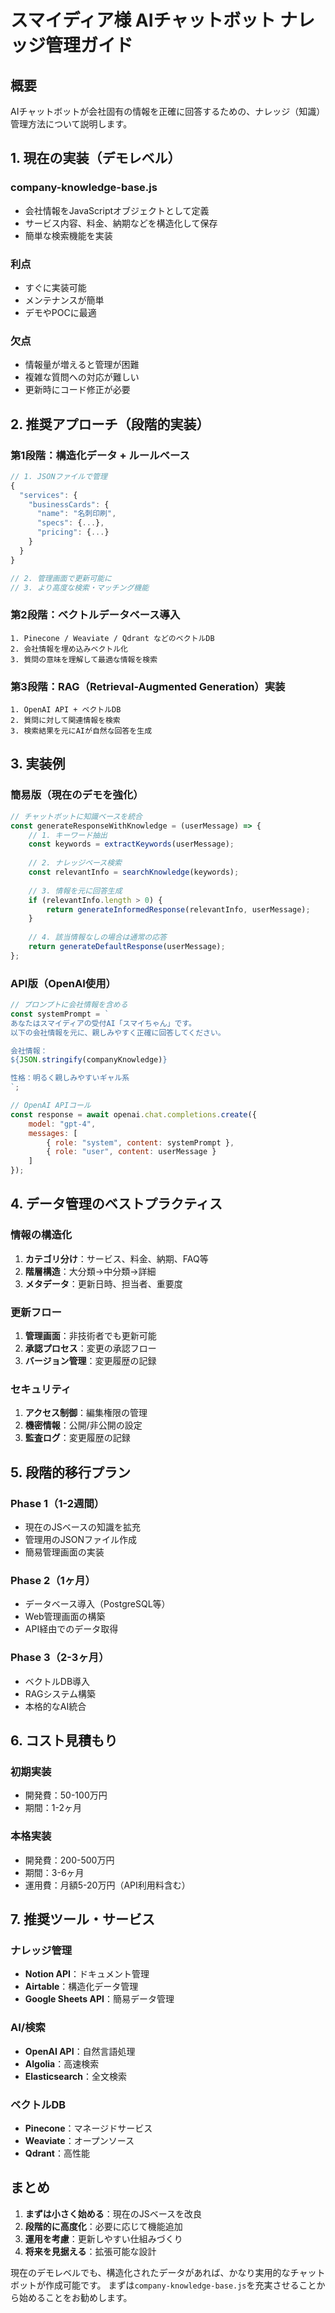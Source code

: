# スマイディア様 AIチャットボット ナレッジ管理ガイド

## 概要
AIチャットボットが会社固有の情報を正確に回答するための、ナレッジ（知識）管理方法について説明します。

## 1. 現在の実装（デモレベル）

### company-knowledge-base.js
- 会社情報をJavaScriptオブジェクトとして定義
- サービス内容、料金、納期などを構造化して保存
- 簡単な検索機能を実装

### 利点
- すぐに実装可能
- メンテナンスが簡単
- デモやPOCに最適

### 欠点
- 情報量が増えると管理が困難
- 複雑な質問への対応が難しい
- 更新時にコード修正が必要

## 2. 推奨アプローチ（段階的実装）

### 第1段階：構造化データ + ルールベース
```javascript
// 1. JSONファイルで管理
{
  "services": {
    "businessCards": {
      "name": "名刺印刷",
      "specs": {...},
      "pricing": {...}
    }
  }
}

// 2. 管理画面で更新可能に
// 3. より高度な検索・マッチング機能
```

### 第2段階：ベクトルデータベース導入
```
1. Pinecone / Weaviate / Qdrant などのベクトルDB
2. 会社情報を埋め込みベクトル化
3. 質問の意味を理解して最適な情報を検索
```

### 第3段階：RAG（Retrieval-Augmented Generation）実装
```
1. OpenAI API + ベクトルDB
2. 質問に対して関連情報を検索
3. 検索結果を元にAIが自然な回答を生成
```

## 3. 実装例

### 簡易版（現在のデモを強化）
```javascript
// チャットボットに知識ベースを統合
const generateResponseWithKnowledge = (userMessage) => {
    // 1. キーワード抽出
    const keywords = extractKeywords(userMessage);
    
    // 2. ナレッジベース検索
    const relevantInfo = searchKnowledge(keywords);
    
    // 3. 情報を元に回答生成
    if (relevantInfo.length > 0) {
        return generateInformedResponse(relevantInfo, userMessage);
    }
    
    // 4. 該当情報なしの場合は通常の応答
    return generateDefaultResponse(userMessage);
};
```

### API版（OpenAI使用）
```javascript
// プロンプトに会社情報を含める
const systemPrompt = `
あなたはスマイディアの受付AI「スマイちゃん」です。
以下の会社情報を元に、親しみやすく正確に回答してください。

会社情報：
${JSON.stringify(companyKnowledge)}

性格：明るく親しみやすいギャル系
`;

// OpenAI APIコール
const response = await openai.chat.completions.create({
    model: "gpt-4",
    messages: [
        { role: "system", content: systemPrompt },
        { role: "user", content: userMessage }
    ]
});
```

## 4. データ管理のベストプラクティス

### 情報の構造化
1. **カテゴリ分け**：サービス、料金、納期、FAQ等
2. **階層構造**：大分類→中分類→詳細
3. **メタデータ**：更新日時、担当者、重要度

### 更新フロー
1. **管理画面**：非技術者でも更新可能
2. **承認プロセス**：変更の承認フロー
3. **バージョン管理**：変更履歴の記録

### セキュリティ
1. **アクセス制御**：編集権限の管理
2. **機密情報**：公開/非公開の設定
3. **監査ログ**：変更履歴の記録

## 5. 段階的移行プラン

### Phase 1（1-2週間）
- 現在のJSベースの知識を拡充
- 管理用のJSONファイル作成
- 簡易管理画面の実装

### Phase 2（1ヶ月）
- データベース導入（PostgreSQL等）
- Web管理画面の構築
- API経由でのデータ取得

### Phase 3（2-3ヶ月）
- ベクトルDB導入
- RAGシステム構築
- 本格的なAI統合

## 6. コスト見積もり

### 初期実装
- 開発費：50-100万円
- 期間：1-2ヶ月

### 本格実装
- 開発費：200-500万円
- 期間：3-6ヶ月
- 運用費：月額5-20万円（API利用料含む）

## 7. 推奨ツール・サービス

### ナレッジ管理
- **Notion API**：ドキュメント管理
- **Airtable**：構造化データ管理
- **Google Sheets API**：簡易データ管理

### AI/検索
- **OpenAI API**：自然言語処理
- **Algolia**：高速検索
- **Elasticsearch**：全文検索

### ベクトルDB
- **Pinecone**：マネージドサービス
- **Weaviate**：オープンソース
- **Qdrant**：高性能

## まとめ

1. **まずは小さく始める**：現在のJSベースを改良
2. **段階的に高度化**：必要に応じて機能追加
3. **運用を考慮**：更新しやすい仕組みづくり
4. **将来を見据える**：拡張可能な設計

現在のデモレベルでも、構造化されたデータがあれば、かなり実用的なチャットボットが作成可能です。
まずは`company-knowledge-base.js`を充実させることから始めることをお勧めします。